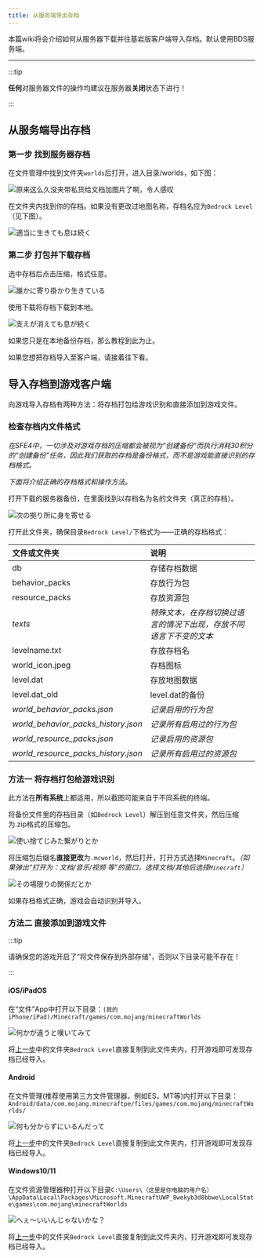 ```yaml
---
title: 从服务端导出存档
---
```

<!--本文件中有引用static/img/pages下的MCBE-Import-Worlds-1.png文件，如果移动此文件则会构建失败-->
<!--早期的苟使文件命名法导致的（我的错）-->
本篇wiki将会介绍如何从服务器下载并往基岩版客户端导入存档。默认使用BDS服务端。

-----

:::tip

**任何**对服务器文件的操作均建议在服务器**关闭**状态下进行！

:::

## 从服务端导出存档

### 第一步 找到服务器存档

在文件管理中找到文件夹`worlds`后打开，进入目录/worlds，如下图：

![原来这么久没~~夹带私货~~给文档加图片了啊，令人感叹](../../static/img/pages/input-worlds-1.png)

在文件夹内找到你的存档。如果没有更改过地图名称，存档名应为`Bedrock Level`（见下图）。

![適当に生きても息は続く](../../static/img/pages/input-worlds-2.png)

### 第二步 打包并下载存档

选中存档后点击压缩，格式任意。

![誰かに寄り掛かり生きている](../../static/img/pages/input-worlds-3.png)

使用下载将存档下载到本地。

![支えが消えても息が続く](../../static/img/pages/input-worlds-4.png)

如果您只是在本地备份存档，那么教程到此为止。

如果您想把存档导入至客户端，请接着往下看。

## 导入存档到游戏客户端

向游戏导入存档有两种方法：将存档打包给游戏识别和直接添加到游戏文件。

### 检查存档内文件格式

*在SFE4中，一切涉及对游戏存档的压缩都会被视为“创建备份”而执行消耗30积分的“创建备份”任务，因此我们获取的存档是备份格式，而不是游戏能直接识别的存档格式。*

*下面将介绍正确的存档格式和操作方法。*

打开下载的服务器备份，在里面找到以存档名为名的文件夹（真正的存档）。

![次の拠り所に身を寄せる](../../static/img/pages/input-worlds-5.png)

打开此文件夹，确保目录`Bedrock Level/`下格式为——正确的存档格式：

| 文件或文件夹 | 说明 |
| :--- | :--- |
| db | 存储存档数据 |
| behavior_packs | 存放行为包 |
| resource_packs | 存放资源包 |
| *texts* | *特殊文本，在存档切换过语言的情况下出现，存放不同语言下不变的文本* |
| levelname.txt | 存放存档名 |
| world_icon.jpeg | 存档图标 |
| level.dat | 存放地图数据 |
| level.dat_old | level.dat的备份 |
| *world_behavior_packs.json* | *记录启用的行为包* |
| *world_behavior_packs_history.json* | *记录所有启用过的行为包* |
| *world_resource_packs.json* | *记录启用的资源包* |
| *world_resource_packs_history.json* | *记录所有启用过的资源包* |

### 方法一 将存档打包给游戏识别

此方法在**所有系统**上都适用，所以截图可能来自于不同系统的终端。

将备份文件里的存档目录（如`Bedrock Level`）解压到任意文件夹，然后压缩为.zip格式的压缩包。

![使い捨てじみた繋がりとか](../../static/img/pages/input-worlds-6.png)

将压缩包后缀名**直接更改**为`.mcworld`，然后打开，打开方式选择`Minecraft`。*（如果弹出“打开为：文档/音乐/视频 等”的窗口，选择文档/其他后选择`Minecraft`）*

![その場限りの関係だとか](../../static/img/pages/input-worlds-7.png)

如果存档格式正确，游戏会自动识别并导入。

### 方法二 直接添加到游戏文件

:::tip

请确保您的游戏开启了“将文件保存到外部存储”，否则以下目录可能不存在！

:::

#### iOS/iPadOS

在“文件”App中打开以下目录：`(我的iPhone/iPad)/Minecraft/games/com.mojang/minecraftWorlds`

![何かが違うと嘆いてみて](../../static/img/pages/input-worlds-8.png)

将[上一步](#第三步-检查存档内文件格式)中的文件夹`Bedrock Level`直接复制到此文件夹内，打开游戏即可发现存档已经导入。

#### Android

在文件管理(推荐使用第三方文件管理器，例如ES，MT等)内打开以下目录：`Android/data/com.mojang.minecraftpe/files/games/com.mojang/minecraftWorlds/`

![何も分からずにいるんだって](/img/pages/MCBE-Import-Worlds-1.png)

将[上一步](#第三步-检查存档内文件格式)中的文件夹`Bedrock Level`直接复制到此文件夹内，打开游戏即可发现存档已经导入。

#### Windows10/11

在文件资源管理器种打开以下目录`C:\Users\（这里是你电脑的用户名）\AppData\Local\Packages\Microsoft.MinecraftUWP_8wekyb3d8bbwe\LocalState\games\com.mojang\minecraftWorlds`

![へぇ～いいんじゃないかな？](/img/pages/input-worlds-9.png)

将[上一步](#第三步-检查存档内文件格式)中的文件夹`Bedrock Level`直接复制到此文件夹内，打开游戏即可发现存档已经导入。  
